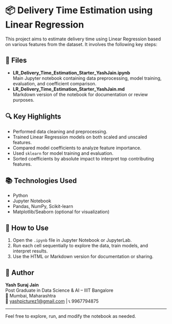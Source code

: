 
# 📦 Delivery Time Estimation using Linear Regression

This project aims to estimate delivery time using Linear Regression based on various features from the dataset. It involves the following key steps:

## 📁 Files
- **LR_Delivery_Time_Estimation_Starter_YashJain.ipynb**  
  Main Jupyter notebook containing data preprocessing, model training, evaluation, and coefficient comparison.
- **LR_Delivery_Time_Estimation_Starter_YashJain.md**  
  Markdown version of the notebook for documentation or review purposes.

## 🔍 Key Highlights
- Performed data cleaning and preprocessing.
- Trained Linear Regression models on both scaled and unscaled features.
- Compared model coefficients to analyze feature importance.
- Used `sklearn` for model training and evaluation.
- Sorted coefficients by absolute impact to interpret top contributing features.

## 📚 Technologies Used
- Python
- Jupyter Notebook
- Pandas, NumPy, Scikit-learn
- Matplotlib/Seaborn (optional for visualization)

## 🧪 How to Use
1. Open the `.ipynb` file in Jupyter Notebook or JupyterLab.
2. Run each cell sequentially to explore the data, train models, and interpret results.
3. Use the HTML or Markdown version for documentation or sharing.

## 📌 Author
**Yash Suraj Jain**  
Post Graduate in Data Science & AI – IIIT Bangalore  
📍 Mumbai, Maharashtra  
📧 yashpicturez1@gmail.com | 📞 9967794875

---

Feel free to explore, run, and modify the notebook as needed.
